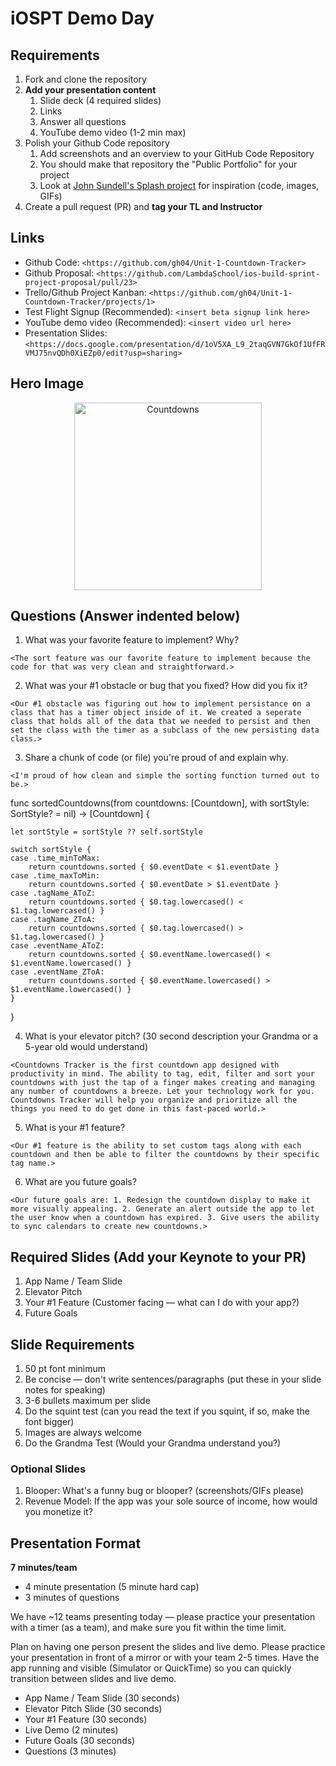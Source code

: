 # iOSPT Demo Day

## Requirements

1. Fork and clone the repository
2. **Add your presentation content**
    1. Slide deck (4 required slides)
    2. Links
    3. Answer all questions 
    4. YouTube demo video (1-2 min max)
3. Polish your Github Code repository
    1. Add screenshots and an overview to your GitHub Code Repository
    2. You should make that repository the "Public Portfolio" for your project
    3. Look at [John Sundell's Splash project](https://github.com/JohnSundell/Splash) for inspiration (code, images, GIFs)
4. Create a pull request (PR) and **tag your TL and Instructor**

## Links

* Github Code: `<https://github.com/gh04/Unit-1-Countdown-Tracker>`
* Github Proposal: `<https://github.com/LambdaSchool/ios-build-sprint-project-proposal/pull/23>`
* Trello/Github Project Kanban: `<https://github.com/gh04/Unit-1-Countdown-Tracker/projects/1>`
* Test Flight Signup (Recommended): `<insert beta signup link here>`
* YouTube demo video (Recommended): `<insert video url here>`
* Presentation Slides: `<https://docs.google.com/presentation/d/1oV5XA_L9_2taqGVN7GkOf1UfFRVMJ75nvQDh0XiEZp0/edit?usp=sharing>`

## Hero Image

<p align="center">
    <img
        src="https://github.com/davidtwright/ios-pt-demo-day/blob/master/Simulator%20Screen%20Shot%20-%20iPhone%2011%20Pro%20Max%20-%202020-01-13%20at%2023.30.33.png" width="300" alt="Countdowns" />

## Questions (Answer indented below)

1. What was your favorite feature to implement? Why?

`<The sort feature was our favorite feature to implement because the code for that was very clean and straightforward.>`

2. What was your #1 obstacle or bug that you fixed? How did you fix it?

`<Our #1 obstacle was figuring out how to implement persistance on a class that has a timer object inside of it. We created a seperate class that holds all of the data that we needed to persist and then set the class with the timer as a subclass of the new persisting data class.>`
  
3. Share a chunk of code (or file) you're proud of and explain why.

`<I'm proud of how clean and simple the sorting function turned out to be.>`

func sortedCountdowns(from countdowns: [Countdown], with sortStyle: SortStyle? = nil) -> [Countdown] {

    let sortStyle = sortStyle ?? self.sortStyle
    
    switch sortStyle {
    case .time_minToMax:
        return countdowns.sorted { $0.eventDate < $1.eventDate }
    case .time_maxToMin:
        return countdowns.sorted { $0.eventDate > $1.eventDate }
    case .tagName_AToZ:
        return countdowns.sorted { $0.tag.lowercased() < $1.tag.lowercased() }
    case .tagName_ZToA:
        return countdowns.sorted { $0.tag.lowercased() > $1.tag.lowercased() }
    case .eventName_AToZ:
        return countdowns.sorted { $0.eventName.lowercased() < $1.eventName.lowercased() }
    case .eventName_ZToA:
        return countdowns.sorted { $0.eventName.lowercased() > $1.eventName.lowercased() }
    }
}
  
4. What is your elevator pitch? (30 second description your Grandma or a 5-year old would understand)

`<Countdowns Tracker is the first countdown app designed with productivity in mind. The ability to tag, edit, filter and sort your countdowns with just the tap of a finger makes creating and managing any number of countdowns a breeze. Let your technology work for you. Countdowns Tracker will help you organize and prioritize all the things you need to do get done in this fast-paced world.>`
  
5. What is your #1 feature?

`<Our #1 feature is the ability to set custom tags along with each countdown and then be able to filter the countdowns by their specific tag name.>`
  
6. What are you future goals?

`<Our future goals are: 1. Redesign the countdown display to make it more visually appealing. 2. Generate an alert outside the app to let the user know when a countdown has expired. 3. Give users the ability to sync calendars to create new countdowns.>`

## Required Slides (Add your Keynote to your PR)

1. App Name / Team Slide
2. Elevator Pitch
3. Your #1 Feature (Customer facing — what can I do with your app?)
4. Future Goals

## Slide Requirements

1. 50 pt font minimum
2. Be concise — don't write sentences/paragraphs (put these in your slide notes for speaking)
3. 3-6 bullets maximum per slide
4. Do the squint test (can you read the text if you squint, if so, make the font bigger)
6. Images are always welcome
7. Do the Grandma Test (Would your Grandma understand you?)

### Optional Slides

1. Blooper: What's a funny bug or blooper? (screenshots/GIFs please)
2. Revenue Model: If the app was your sole source of income, how would you monetize it?

## Presentation Format

**7 minutes/team**

* 4 minute presentation (5 minute hard cap)
* 3 minutes of questions

We have ~12 teams presenting today — please practice your presentation with a timer (as a team), and make sure you fit within the time limit.

Plan on having one person present the slides and live demo. Please practice your presentation in front of a mirror or with your team 2-5 times. Have the app running and visible (Simulator or QuickTime) so you can quickly transition between slides and live demo.

* App Name / Team Slide (30 seconds)
* Elevator Pitch Slide (30 seconds)
* Your #1 Feature (30 seconds)
* Live Demo (2 minutes)
* Future Goals (30 seconds)
* Questions (3 minutes)
